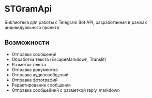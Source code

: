 # STGramApi
Библиотека для работы с Telegram Bot API, разработанная в рамках индивидуального проекта

## Возможности
- Отправка сообщений
- Обработка текста (EscapeMarkdown, Translit)
- Разметка текста
- Отправка документов
- Отправка аудиосообщений
- Отправка фотографий
- Редактирование сообщения
- Отправка сообщейний с разметкой reply_markdown
